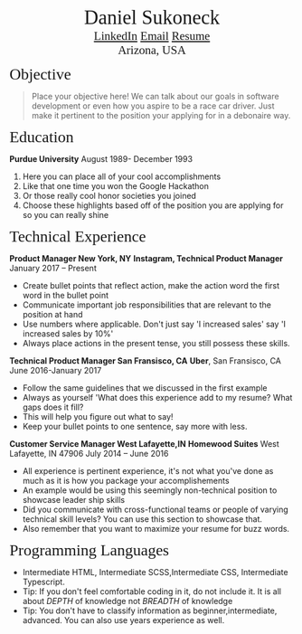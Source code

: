 
<center><span style="font-family:Didot; font-size:2.5em;">   
   Daniel Sukoneck
   </span></center>

<center><span style="font-family:Didot; font-size:1.5em;">
   <a href="https://www.sukoneck.com" target="_blank">LinkedIn</a>
   <a href="mailto:daniel@sukoneck.com">Email</a>
   <a href="https://resume.sukoneck.com">Resume</a>
   </span></center>

<center><span style="font-family:Didot; font-size:1.5em;">
   Arizona, USA
   </span></center>

<span style="font-family:Didot; font-size:2em;">Objective</span>

> Place your objective here! We can talk about our goals in software development or even how you aspire to be a race car driver. Just make it pertinent to the position your applying for in a debonaire way. 

<span style="font-family:Didot; font-size:2em;">Education</span>
<br />

**Purdue University**                                August 1989- December 1993 
   
 1. Here you can place all of your cool accomplishments
 2. Like that one time you won the Google Hackathon
 3. Or those really cool honor societies you joined
 4. Choose these highlights based off of the position you are applying for so you can really shine

<span style="font-family:Didot; font-size:2em;">Technical Experience</span>
<br />


**Product Manager New York, NY**
**Instagram, Technical Product Manager**               January 2017 – Present
 * Create bullet points that reflect action, make the action word the first word in the bullet point
 * Communicate important job responsibilities that are relevant to the position at hand
 * Use numbers where applicable. Don't just say 'I increased sales' say 'I increased sales by 10%'
 * Always place actions in the present tense, you still possess these skills.


**Technical Product Manager San Fransisco, CA**
**Uber**, San Fransisco, CA        June 2016-January 2017
 * Follow the same guidelines that we discussed in the first example
 * Always as yourself 'What does this experience add to my resume? What gaps does it fill?
 * This will help you figure out what to say!
 * Keep your bullet points to one sentence, say more with less.


**Customer Service Manager West Lafayette,IN**
**Homewood Suites** West Lafayette, IN 47906   July 2014 – June 2016
 * All experience is pertinent experience, it's not what you've done as much as it is how you package your accomplishements
 * An example would be using this seemingly non-technical position to showcase leader ship skills
 * Did you communicate with cross-functional teams or people of varying technical skill levels? You can use this section to showcase that.
 * Also remember that you want to maximize your resume for buzz words. 



<span style="font-family:Didot; font-size:2em;">Programming Languages</span>
<br />

   * Intermediate HTML, Intermediate SCSS,Intermediate CSS, Intermediate Typescript. 
   * Tip: If you don't feel comfortable coding in it, do not include it. It is all about *DEPTH* of knowledge not *BREADTH* of knowledge
   * Tip: You don't have to classify information as beginner,intermediate, advanced. You can also use years experience as well.
